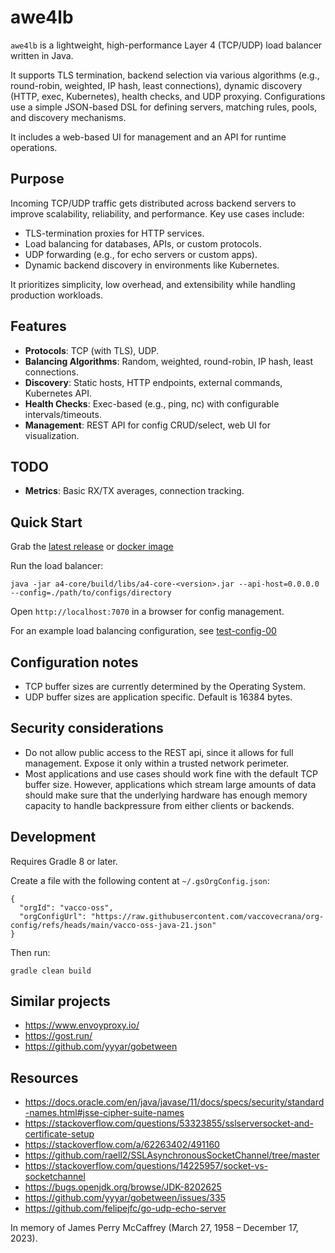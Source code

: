 # awe4lb

`awe4lb` is a lightweight, high-performance Layer 4 (TCP/UDP) load balancer written in Java.

It supports TLS termination, backend selection via various algorithms (e.g., round-robin, weighted, IP hash, least connections), dynamic discovery (HTTP, exec, Kubernetes), health checks, and UDP proxying. Configurations use a simple JSON-based DSL for defining servers, matching rules, pools, and discovery mechanisms.

It includes a web-based UI for management and an API for runtime operations.

## Purpose

Incoming TCP/UDP traffic gets distributed across backend servers to improve scalability, reliability, and performance. Key use cases include:

- TLS-termination proxies for HTTP services.
- Load balancing for databases, APIs, or custom protocols.
- UDP forwarding (e.g., for echo servers or custom apps).
- Dynamic backend discovery in environments like Kubernetes.

It prioritizes simplicity, low overhead, and extensibility while handling production workloads.

## Features

- **Protocols**: TCP (with TLS), UDP.
- **Balancing Algorithms**: Random, weighted, round-robin, IP hash, least connections.
- **Discovery**: Static hosts, HTTP endpoints, external commands, Kubernetes API.
- **Health Checks**: Exec-based (e.g., ping, nc) with configurable intervals/timeouts.
- **Management**: REST API for config CRUD/select, web UI for visualization.

## TODO

- **Metrics**: Basic RX/TX averages, connection tracking.

## Quick Start

Grab the [latest release](https://github.com/vaccovecrana/awe4lb/releases) or [docker image](https://github.com/vaccovecrana/awe4lb/pkgs/container/awe4lb)

Run the load balancer:
```
java -jar a4-core/build/libs/a4-core-<version>.jar --api-host=0.0.0.0 --config=./path/to/configs/directory
```

Open `http://localhost:7070` in a browser for config management.

For an example load balancing configuration, see [test-config-00](./a4-test/src/test/resources/test-config-00.json)

## Configuration notes

- TCP buffer sizes are currently determined by the Operating System.
- UDP buffer sizes are application specific. Default is 16384 bytes.

## Security considerations

- Do not allow public access to the REST api, since it allows for full management. Expose it only within a trusted network perimeter.
- Most applications and use cases should work fine with the default TCP buffer size. However, applications which stream large amounts of data should make sure that the underlying hardware has enough memory capacity to handle backpressure from either clients or backends.

## Development

Requires Gradle 8 or later.

Create a file with the following content at `~/.gsOrgConfig.json`:

```
{
  "orgId": "vacco-oss",
  "orgConfigUrl": "https://raw.githubusercontent.com/vaccovecrana/org-config/refs/heads/main/vacco-oss-java-21.json"
}
```

Then run:

```
gradle clean build
```

## Similar projects

- https://www.envoyproxy.io/
- https://gost.run/
- https://github.com/yyyar/gobetween

## Resources

- https://docs.oracle.com/en/java/javase/11/docs/specs/security/standard-names.html#jsse-cipher-suite-names
- https://stackoverflow.com/questions/53323855/sslserversocket-and-certificate-setup
- https://stackoverflow.com/a/62263402/491160
- https://github.com/raell2/SSLAsynchronousSocketChannel/tree/master
- https://stackoverflow.com/questions/14225957/socket-vs-socketchannel
- https://bugs.openjdk.org/browse/JDK-8202625
- https://github.com/yyyar/gobetween/issues/335
- https://github.com/felipejfc/go-udp-echo-server

In memory of James Perry McCaffrey (March 27, 1958 – December 17, 2023).
